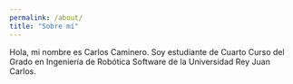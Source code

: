 ```yaml
---
permalink: /about/
title: "Sobre mí"
---
```


Hola, mi nombre es Carlos Caminero. Soy estudiante de Cuarto Curso del Grado en Ingeniería de Robótica Software de la Universidad Rey Juan Carlos.